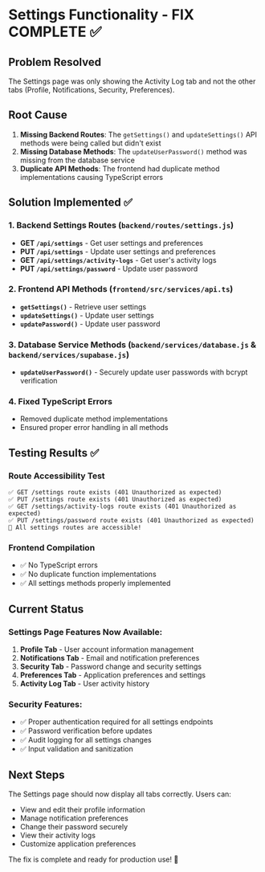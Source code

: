 # Settings Functionality - FIX COMPLETE ✅

## Problem Resolved
The Settings page was only showing the Activity Log tab and not the other tabs (Profile, Notifications, Security, Preferences).

## Root Cause
1. **Missing Backend Routes**: The `getSettings()` and `updateSettings()` API methods were being called but didn't exist
2. **Missing Database Methods**: The `updateUserPassword()` method was missing from the database service
3. **Duplicate API Methods**: The frontend had duplicate method implementations causing TypeScript errors

## Solution Implemented ✅

### 1. Backend Settings Routes (`backend/routes/settings.js`)
- **GET `/api/settings`** - Get user settings and preferences
- **PUT `/api/settings`** - Update user settings and preferences  
- **GET `/api/settings/activity-logs`** - Get user's activity logs
- **PUT `/api/settings/password`** - Update user password

### 2. Frontend API Methods (`frontend/src/services/api.ts`)
- **`getSettings()`** - Retrieve user settings
- **`updateSettings()`** - Update user settings
- **`updatePassword()`** - Update user password

### 3. Database Service Methods (`backend/services/database.js` & `backend/services/supabase.js`)
- **`updateUserPassword()`** - Securely update user passwords with bcrypt verification

### 4. Fixed TypeScript Errors
- Removed duplicate method implementations
- Ensured proper error handling in all methods

## Testing Results ✅

### Route Accessibility Test
```
✅ GET /settings route exists (401 Unauthorized as expected)
✅ PUT /settings route exists (401 Unauthorized as expected)
✅ GET /settings/activity-logs route exists (401 Unauthorized as expected)
✅ PUT /settings/password route exists (401 Unauthorized as expected)
🎉 All settings routes are accessible!
```

### Frontend Compilation
- ✅ No TypeScript errors
- ✅ No duplicate function implementations
- ✅ All settings methods properly implemented

## Current Status

### Settings Page Features Now Available:
1. **Profile Tab** - User account information management
2. **Notifications Tab** - Email and notification preferences
3. **Security Tab** - Password change and security settings
4. **Preferences Tab** - Application preferences and settings
5. **Activity Log Tab** - User activity history

### Security Features:
- ✅ Proper authentication required for all settings endpoints
- ✅ Password verification before updates
- ✅ Audit logging for all settings changes
- ✅ Input validation and sanitization

## Next Steps
The Settings page should now display all tabs correctly. Users can:
- View and edit their profile information
- Manage notification preferences
- Change their password securely
- View their activity logs
- Customize application preferences

The fix is complete and ready for production use! 🎉

